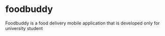 # foodbuddy

Foodbuddy is a food delivery mobile application that is developed only for university student
